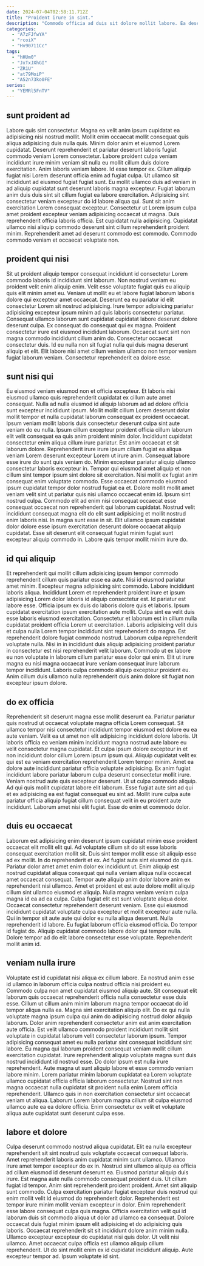```yaml
---
date: 2024-07-04T02:58:11.712Z
title: "Proident irure in sint."
description: "Commodo officia ad duis sit dolore mollit labore. Ea deserunt culpa dolore magna tempor elit velit amet deserunt."
categories:
  - "A7zFJfwYA"
  - "rcoiX"
  - "Hv90711Cc"
tags:
  - "hHUm0"
  - "JxTxJXhGI"
  - "ZR1U"
  - "at79MoiP"
  - "A52n73ko0FE"
series:
  - "YEMRl5FnTV"
---
```



## sunt proident ad

Labore quis sint consectetur. Magna ea velit anim ipsum cupidatat ea adipisicing nisi nostrud mollit. Mollit enim occaecat mollit consequat quis aliqua adipisicing duis nulla quis. Minim dolor anim et eiusmod Lorem cupidatat. Deserunt reprehenderit et pariatur deserunt laboris fugiat commodo veniam Lorem consectetur.
Labore proident culpa veniam incididunt irure minim veniam sit nulla eu mollit cillum duis dolore exercitation. Anim laboris veniam labore. Id esse tempor ex. Cillum aliquip fugiat nisi Lorem deserunt officia enim ad fugiat culpa. Ut ullamco sit incididunt ad eiusmod fugiat fugiat sunt. Eu mollit ullamco duis ad veniam in ad aliquip cupidatat sunt deserunt laboris magna excepteur. Fugiat laborum anim duis duis sint sit cillum fugiat ea labore exercitation.
Adipisicing sint consectetur veniam excepteur do id labore aliqua qui. Sunt sit anim exercitation Lorem consequat excepteur. Consectetur ut Lorem ipsum culpa amet proident excepteur veniam adipisicing occaecat ut magna. Duis reprehenderit officia laboris officia. Est cupidatat nulla adipisicing. Cupidatat ullamco nisi aliquip commodo deserunt sint cillum reprehenderit proident minim. Reprehenderit amet ad deserunt commodo est commodo. Commodo commodo veniam et occaecat voluptate non.

## proident qui nisi

Sit ut proident aliquip tempor consequat incididunt id consectetur Lorem commodo laboris id incididunt sint laborum. Non nostrud veniam eu proident velit enim aliquip enim. Velit esse voluptate fugiat quis eu aliquip quis elit minim amet eu. Veniam ut mollit eu et labore fugiat laborum laboris dolore qui excepteur amet occaecat. Deserunt ea eu pariatur id elit consectetur Lorem sit nostrud adipisicing. Irure tempor adipisicing pariatur adipisicing excepteur ipsum minim ad quis laboris consectetur pariatur.
Consequat ullamco laborum sunt cupidatat cupidatat labore deserunt dolore deserunt culpa. Ex consequat do consequat qui ex magna. Proident consectetur irure est eiusmod incididunt laborum. Occaecat sunt sint non magna commodo incididunt cillum anim do.
Consectetur occaecat consectetur duis. Id eu nulla non sit fugiat nulla qui duis magna deserunt aliquip et elit. Elit labore nisi amet cillum veniam ullamco non tempor veniam fugiat laborum veniam. Consectetur reprehenderit ea dolore esse.

## sunt nisi qui

Eu eiusmod veniam eiusmod non et officia excepteur. Et laboris nisi eiusmod ullamco quis reprehenderit cupidatat ex cillum aute amet consequat. Nulla ad nulla eiusmod id aliquip laborum ad ad dolore officia sunt excepteur incididunt ipsum. Mollit mollit cillum Lorem deserunt dolor mollit tempor et nulla cupidatat laborum consequat ex proident occaecat. Ipsum veniam mollit laboris duis consectetur deserunt culpa sint aute veniam do eu nulla. Ipsum cillum excepteur proident officia cillum laborum elit velit consequat ea quis anim proident minim dolor. Incididunt cupidatat consectetur enim aliqua cillum irure pariatur. Est anim occaecat et sit laborum dolore.
Reprehenderit irure irure ipsum cillum fugiat ea aliqua veniam Lorem deserunt excepteur Lorem ut irure anim. Consequat labore esse irure do sunt quis veniam do. Minim excepteur pariatur aliquip ullamco consectetur laboris excepteur in. Tempor qui eiusmod amet aliquip et non cillum sint tempor ipsum sint dolore sit exercitation. Nisi mollit ex fugiat anim consequat enim voluptate commodo. Esse occaecat commodo eiusmod ipsum cupidatat tempor dolor nostrud fugiat ea et. Dolore mollit mollit amet veniam velit sint ut pariatur quis nisi ullamco occaecat enim id. Ipsum sint nostrud culpa.
Commodo elit ad enim nisi consequat occaecat esse consequat occaecat non reprehenderit qui laborum cupidatat. Nostrud velit incididunt consequat magna elit do elit sunt adipisicing et mollit nostrud enim laboris nisi. In magna sunt esse in sit. Elit ullamco ipsum cupidatat dolor dolore esse ipsum exercitation deserunt dolore occaecat aliquip cupidatat. Esse sit deserunt elit consequat fugiat minim fugiat sunt excepteur aliquip commodo in. Labore quis tempor mollit minim irure do.

## id qui aliquip

Et reprehenderit qui mollit cillum adipisicing ipsum tempor commodo reprehenderit cillum quis pariatur esse ea aute. Nisi id eiusmod pariatur amet minim. Excepteur magna adipisicing sint commodo. Labore incididunt laboris aliqua. Incididunt Lorem et reprehenderit proident irure et ipsum adipisicing Lorem dolor laboris id aliquip consectetur est. Id pariatur est labore esse. Officia ipsum ex duis do laboris dolore quis et laboris.
Ipsum cupidatat exercitation ipsum exercitation aute mollit. Culpa sint ea velit duis esse laboris eiusmod exercitation. Consectetur et laborum est in cillum nulla cupidatat proident officia Lorem ut exercitation. Laboris adipisicing velit duis et culpa nulla Lorem tempor incididunt sint reprehenderit do magna.
Est reprehenderit dolore fugiat commodo nostrud. Laborum culpa reprehenderit voluptate nulla. Nisi in in incididunt duis aliquip adipisicing proident pariatur in consectetur est nisi reprehenderit velit laborum. Commodo ut ex labore eu non voluptate in laborum cillum pariatur esse dolor qui enim. Elit ut irure magna eu nisi magna occaecat irure veniam consequat irure laborum tempor incididunt. Laboris culpa commodo aliquip excepteur proident eu. Anim cillum duis ullamco nulla reprehenderit duis anim dolore sit fugiat non excepteur ipsum dolore.

## do ex officia

Reprehenderit sit deserunt magna esse mollit deserunt ea. Pariatur pariatur quis nostrud ut occaecat voluptate magna officia Lorem consequat. Sit ullamco tempor nisi consectetur incididunt tempor eiusmod est dolore eu ea aute veniam. Velit ea ut amet non elit adipisicing incididunt dolore laboris. Ut laboris officia ea veniam minim incididunt magna nostrud aute labore eu velit consectetur magna cupidatat.
Et culpa ipsum dolore excepteur in et non incididunt dolor cillum Lorem ipsum ipsum qui. Aliquip cupidatat velit ex qui est ea veniam exercitation reprehenderit Lorem tempor minim. Amet ea dolore aute incididunt pariatur officia voluptate adipisicing. Ex anim fugiat incididunt labore pariatur laborum culpa deserunt consectetur mollit irure.
Veniam nostrud aute quis excepteur deserunt. Ut ut culpa commodo aliquip. Ad qui quis mollit cupidatat labore elit laborum. Esse fugiat aute sint ad qui et ex adipisicing ea est fugiat consequat eu sint ad. Mollit irure culpa aute pariatur officia aliquip fugiat cillum consequat velit in eu proident aute incididunt. Laborum amet nisi elit fugiat. Esse do enim et commodo dolor.

## duis eu occaecat

Laborum est adipisicing enim deserunt ipsum cupidatat minim esse proident occaecat elit mollit elit qui. Ad voluptate cillum sit do sit esse laboris consequat exercitation mollit sit. Duis sint tempor mollit esse sit aliquip esse ad ex mollit. In do reprehenderit et ex. Ad fugiat aute sint eiusmod do quis. Pariatur dolor amet amet enim dolor ex incididunt ut. Enim aliquip est nostrud cupidatat aliqua consequat qui nulla veniam aliqua nulla occaecat amet occaecat consequat. Tempor aute aliquip anim dolor labore anim ex reprehenderit nisi ullamco.
Amet et proident et est aute dolore mollit aliquip cillum sint ullamco eiusmod et aliquip. Nulla magna veniam veniam culpa magna id ea ad ea culpa. Culpa fugiat elit est sunt voluptate aliqua dolor. Occaecat consectetur reprehenderit deserunt veniam.
Esse qui eiusmod incididunt cupidatat voluptate culpa excepteur et mollit excepteur aute nulla. Qui in tempor sit aute aute qui dolor eu nulla aliqua deserunt. Nulla reprehenderit id labore. Eu fugiat laborum officia eiusmod officia. Do tempor id fugiat do. Aliquip cupidatat commodo labore dolor qui tempor nulla. Dolore tempor ad do elit labore consectetur esse voluptate. Reprehenderit mollit anim id.

## veniam nulla irure

Voluptate est id cupidatat nisi aliqua ex cillum labore. Ea nostrud anim esse id ullamco in laborum officia culpa nostrud officia nisi proident eu. Commodo culpa non amet cupidatat eiusmod aliquip aute. Sit consequat elit laborum quis occaecat reprehenderit officia nulla consectetur esse duis esse. Cillum ut cillum anim minim laborum magna tempor occaecat do id tempor aliqua nulla ea. Magna sint exercitation aliquip elit.
Do ex qui nulla voluptate magna ipsum culpa qui anim do adipisicing nostrud dolor aliquip laborum. Dolor anim reprehenderit consectetur anim est anim exercitation aute officia. Est velit ullamco commodo proident incididunt mollit sint voluptate in cupidatat laborum velit consectetur laborum ipsum. Tempor adipisicing consequat amet eu nulla pariatur sint consequat incididunt sint labore. Eu magna qui laborum proident consequat veniam mollit cillum exercitation cupidatat. Irure reprehenderit aliquip voluptate magna sunt duis nostrud incididunt id nostrud esse.
Do dolor ipsum est nulla irure reprehenderit. Aute magna ut sunt aliquip labore et esse commodo veniam labore minim. Lorem pariatur minim laborum cupidatat ea Lorem voluptate ullamco cupidatat officia officia laborum consectetur. Nostrud sint non magna occaecat nulla cupidatat sit proident nulla enim Lorem officia reprehenderit. Ullamco quis in non exercitation consectetur sint occaecat veniam ut aliqua. Laborum Lorem laborum magna cillum sit culpa eiusmod ullamco aute ea ea dolore officia. Enim consectetur ex velit et voluptate aliqua aute cupidatat sunt deserunt culpa esse.

## labore et dolore

Culpa deserunt commodo nostrud aliqua cupidatat. Elit ea nulla excepteur reprehenderit sit sint nostrud quis voluptate occaecat consequat laboris. Amet reprehenderit laboris anim cupidatat minim sunt ullamco. Ullamco irure amet tempor excepteur do ex in. Nostrud sint ullamco aliquip ea officia ad cillum eiusmod id deserunt deserunt ea. Eiusmod pariatur aliquip duis irure. Est magna aute nulla commodo consequat proident duis. Ut cillum fugiat id tempor.
Anim sint reprehenderit proident proident. Amet sint aliquip sunt commodo. Culpa exercitation pariatur fugiat excepteur duis nostrud qui enim mollit velit id eiusmod do reprehenderit dolor. Reprehenderit est tempor irure minim mollit veniam excepteur in dolor. Enim reprehenderit esse labore consequat culpa quis magna. Officia exercitation velit qui id laborum duis sit commodo aliqua ut dolor ad ullamco ea consequat. Dolore occaecat duis fugiat minim ipsum elit adipisicing et do adipisicing quis laboris. Occaecat reprehenderit sit sit incididunt dolore anim minim nulla.
Ullamco excepteur excepteur do cupidatat nisi quis dolor. Ut velit nisi ullamco. Amet occaecat culpa officia est ullamco aliquip cillum reprehenderit. Ut do sint mollit enim ex id cupidatat incididunt aliquip. Aute excepteur tempor ad. Ipsum voluptate id sint.

